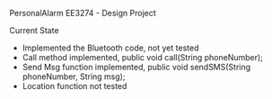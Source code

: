 PersonalAlarm
EE3274 - Design Project

Current State
- Implemented the Bluetooth code, not yet tested
- Call method implemented, public void call(String phoneNumber);
- Send Msg function implemented, public void sendSMS(String phoneNumber, String msg);
- Location function not tested
